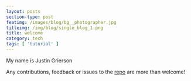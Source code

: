 ```yaml
---
layout: posts
section-type: post
featimg: /images/blog/bg__photographer.jpg
titleimg: /img/blog/single_blog_1.png
title: welcome
category: tech
tags: [ 'tutorial' ]
---
```


My name is Justin Grierson

Any contributions, feedback or issues to the <a href="https://github.com/ju3tin" target="\_blank">repo</a> are more than welcome!